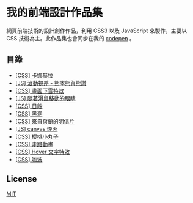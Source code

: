 # 我的前端設計作品集

網頁前端技術的設計創作作品，利用 CSS3 以及 JavaScript 來製作，主要以 CSS 技術為主。此作品集也會同步在我的 [codepen](https://codepen.io/waveciou/) 。

## 目錄

- [[CSS] 卡娜赫拉](https://waveciou.github.io/FrontEndDesign/kanahei/)
- [[JS] 滾動視差 - 熊本熊與熊讚](https://waveciou.github.io/FrontEndDesign/two-bear/)
- [[CSS] 畫面下雪特效](https://waveciou.github.io/FrontEndDesign/snow-fall/)
- [[JS] 隨著滑鼠移動的眼睛](https://waveciou.github.io/FrontEndDesign/eyes-follow/)
- [[CSS] 日蝕](https://waveciou.github.io/FrontEndDesign/solar-eclipse/)
- [[CSS] 黑洞](https://waveciou.github.io/FrontEndDesign/black-hole/)
- [[CSS] 來自荷蘭的明信片](https://waveciou.github.io/FrontEndDesign/postcard/Netherlands/)
- [[JS] canvas 煙火](https://waveciou.github.io/FrontEndDesign/firework/)
- [[CSS] 櫻桃小丸子](https://waveciou.github.io/FrontEndDesign/chibimaruko/)
- [[CSS] 走路動畫](https://waveciou.github.io/FrontEndDesign/walking/)
- [[CSS] Hover 文字特效](https://waveciou.github.io/FrontEndDesign/text-effect/)
- [[CSS] 咖波](https://waveciou.github.io/FrontEndDesign/capoo/)

## License

[MIT](https://github.com/waveciou/FrontEndDesign/blob/master/LICENSE.md)